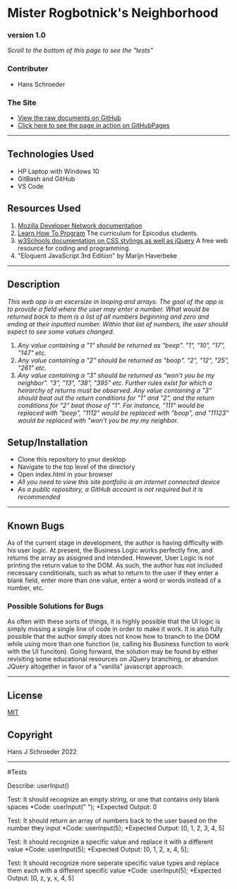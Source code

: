 # __Mister Rogbotnick's Neighborhood__
### version 1.0
_Scroll to the bottom of this page to see the "tests"_

### Contributer
* Hans Schroeder

### The Site
* [View the raw documents on GitHub](https://github.com/hajschroeder/Mister-Rogbotnick)
* [Click here to see the page in action on GitHubPages](https://hajschroeder.github.io/Mister-Rogbotnick/)
---

## Technologies Used
* HP Laptop with Windows 10
* GitBash and GitHub
* VS Code

## Resources Used
1. [Mozilla Developer Network documentation](https://developer.mozilla.org/en-US/) 
1. [Learn How To Program](https://learnhowtoprogram.com) The curriculum for Epicodus students.
1. [w3Schools documentation on CSS stylings as well as jQuery](https://w3schools.com) A free web resource for coding and programming.
1. "Eloquent JavaScript 3rd Edition" by Marijn Haverbeke

---

## Description

_This web app is an excersize in looping and arrays. The goal of the app is to provide a field where the user may enter a number. What would be returned back to them is a list of all numbers beginning and zero and ending at their inputted number. Within that list of numbers, the user should expect to see some values changed._
1. _Any value containing a "1" should be returned as "beep". "1", "10", "17", "147" etc._
1. _Any value containing a "2" should be returned as "boop". "2", "12", "25", "261" etc._
1. _Any value containing a "3" should be returned as "won't you be my neighbor". "3", "13", "38", "395" etc._
_Further rules exist for which a heirarchy of returns must be observed. Any value containing a "3" should beat out the return conditions for "1" and "2", and the return conditions for "2" beat those of "1". For instance, "111" would be replaced with "beep", "1112" would be replaced with "boop", and "11123" would be replaced with "won't you be my my neighbor._


## Setup/Installation
* Clone this repository to your desktop
* Navigate to the top level of the directory
* Open index.html in your browser
* _All you need to view this site portfolio is an internet connected device_
* _As a public repository, a GitHub account is not required but it is recommended_

___

## Known Bugs
As of the current stage in development, the author is having difficulty with his user logic. At present, the Business Logic works perfectly fine, and returns the array as assigned and intended. However, User Logic is not printing the return value to the DOM. As such, the author has not included necessary conditionals, such as what to return to the user if they enter a blank field, enter more than one value, enter a word or words instead of a number, etc. 

### __Possible Solutions for Bugs__
As often with these sorts of things, it is highly possible that the UI logic is simply missing a single line of code in order to make it work. It is also fully possible that the author simply does not know how to branch to the DOM while using more than one function (ie, calling his Business function to work with the UI funciton). Going forward, the solution may be found by either revisiting some educational resources on JQuery branching, or abandon JQuery altogether in favor of a "vanilla" javascript approach. 

---

## License 
[MIT](https://choosealicense.com/licenses/mit/)

## Copyright
Hans J Schroeder 2022


---
#Tests

Describe: userInput()

Test: It should recognize an empty string, or one that contains only blank spaces
*Code: 
userInput("   ");
*Expected Output: 0


Test: It should return an array of numbers back to the user based on the number they input
*Code: 
userInput(5);
*Expected Output: [0, 1, 2, 3, 4, 5]


Test: It should recognize a specific value and replace it with a different value
*Code: 
userInput(5);
*Expected Output: [0, 1, 2, x, 4, 5];

Test: It should recognize more seperate specific value types and replace them each with a different specific value
*Code: 
userInput(5);
*Expected Output: [0, z, y, x, 4, 5]